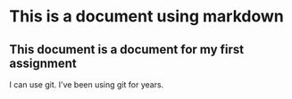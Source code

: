 # This is a document using markdown
## This document is a document for my first assignment

I can use git. I've been using git for years.
